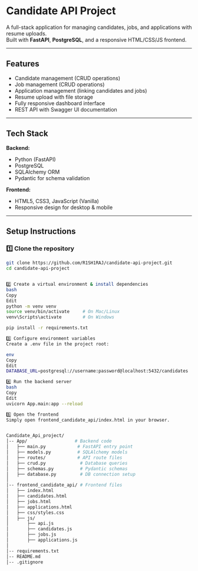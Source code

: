 # Candidate API Project

A full-stack application for managing candidates, jobs, and applications with resume uploads.  
Built with **FastAPI**, **PostgreSQL**, and a responsive HTML/CSS/JS frontend.

---

## Features
- Candidate management (CRUD operations)
- Job management (CRUD operations)
- Application management (linking candidates and jobs)
- Resume upload with file storage
- Fully responsive dashboard interface
- REST API with Swagger UI documentation

---

## Tech Stack
**Backend:**
- Python (FastAPI)
- PostgreSQL
- SQLAlchemy ORM
- Pydantic for schema validation

**Frontend:**
- HTML5, CSS3, JavaScript (Vanilla)
- Responsive design for desktop & mobile

---

## Setup Instructions

### 1️⃣ Clone the repository
```bash
git clone https://github.com/R1SH1RAJ/candidate-api-project.git
cd candidate-api-project


2️⃣ Create a virtual environment & install dependencies
bash
Copy
Edit
python -m venv venv
source venv/bin/activate     # On Mac/Linux
venv\Scripts\activate        # On Windows

pip install -r requirements.txt

3️⃣ Configure environment variables
Create a .env file in the project root:

env
Copy
Edit
DATABASE_URL=postgresql://username:password@localhost:5432/candidates

4️⃣ Run the backend server
bash
Copy
Edit
uvicorn App.main:app --reload

5️⃣ Open the frontend
Simply open frontend_candidate_api/index.html in your browser.


Candidate_Api_project/
│-- App/                  # Backend code
│   ├── main.py            # FastAPI entry point
│   ├── models.py          # SQLAlchemy models
│   ├── routes/            # API route files
│   ├── crud.py             # Database queries
│   ├── schemas.py          # Pydantic schemas
│   ├── database.py         # DB connection setup
│
│-- frontend_candidate_api/ # Frontend files
│   ├── index.html
│   ├── candidates.html
│   ├── jobs.html
│   ├── applications.html
│   ├── css/styles.css
│   ├── js/
│       ├── api.js
│       ├── candidates.js
│       ├── jobs.js
│       ├── applications.js
│
│-- requirements.txt
│-- README.md
│-- .gitignore



